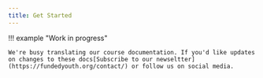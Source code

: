 ```yaml
---
title: Get Started
---
```


!!! example "Work in progress"

    We're busy translating our course documentation. If you'd like updates on changes to these docs[Subscribe to our newseltter](https://fundedyouth.org/contact/) or follow us on social media.
